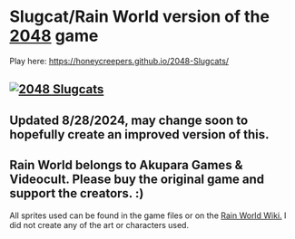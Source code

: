 Slugcat/Rain World version of the [2048](http://gabrielecirulli.github.io/2048/) game
========================================================================

Play here: https://honeycreepers.github.io/2048-Slugcats/

[![2048 Slugcats](https://static.miraheze.org/rainworldwiki/thumb/8/83/Steam_Icon.png/202px-Steam_Icon.png)](https://honeycreepers.github.io/2048-Slugcats/)
------------------------------------------------------------------------
Updated 8/28/2024, may change soon to hopefully create an improved version of this.
-------------------------------------------------------------------------


Rain World belongs to Akupara Games & Videocult. Please buy the original game and support the creators. :) 
-------------------------------------------------------------------------
All sprites used can be found in the game files or on the [Rain World Wiki.](https://rainworld.miraheze.org/wiki/Rain_World_Wiki) I did not create any of the art or characters used.

